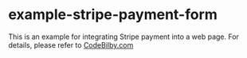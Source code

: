 # example-stripe-payment-form
This is an example for integrating Stripe payment into a web page.
For details, please refer to [CodeBilby.com](https://www.codebilby.com/2019/08/integrating-stripe-payment-into-your.html) 
